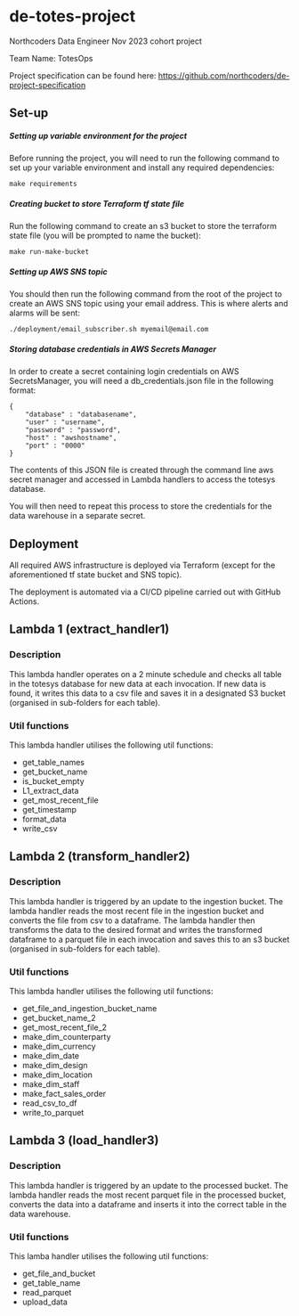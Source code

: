 # de-totes-project

Northcoders Data Engineer Nov 2023 cohort project

Team Name: TotesOps

Project specification can be found here: https://github.com/northcoders/de-project-specification

## Set-up
##### Setting up variable environment for the project
Before running the project, you will need to run the following command to set up your variable environment and install any required dependencies:

`make requirements`

##### Creating bucket to store Terraform tf state file
Run the following command to create an s3 bucket to store the terraform state file (you will be prompted to name the bucket):

`make run-make-bucket`

##### Setting up AWS SNS topic
You should then run the following command from the root of the project to create an AWS SNS topic using your email address. This is where alerts and alarms will be sent:

`./deployment/email_subscriber.sh myemail@email.com`

##### Storing database credentials in AWS Secrets Manager
In order to create a secret containing login credentials on AWS SecretsManager, you will need a db_credentials.json file in the following format:

```
{ 
    "database" : "databasename",
    "user" : "username",
    "password" : "password",
    "host" : "awshostname",
    "port" : "0000"
}
```

The contents of this JSON file is created through the command line aws secret manager and accessed in Lambda handlers to access the totesys database.

You will then need to repeat this process to store the credentials for the data warehouse in a separate secret.

## Deployment
All required AWS infrastructure is deployed via Terraform (except for the aforementioned tf state bucket and SNS topic).

The deployment is automated via a CI/CD pipeline carried out with GitHub Actions.


## Lambda 1 (extract_handler1)

### Description
This lambda handler operates on a 2 minute schedule and checks all table in the totesys database for new data at each invocation.
If new data is found, it writes this data to a csv file and saves it in a designated S3 bucket (organised in sub-folders for each table).


### Util functions
This lambda handler utilises the following util functions:
- get_table_names
- get_bucket_name
- is_bucket_empty
- L1_extract_data
- get_most_recent_file
- get_timestamp
- format_data
- write_csv

## Lambda 2 (transform_handler2)

### Description
This lambda handler is triggered by an update to the ingestion bucket. The lambda handler reads the most recent file in the ingestion bucket and converts the file from csv to a dataframe. The lambda handler then transforms the data to the desired format and writes the transformed dataframe to a parquet file in each invocation and saves this to an s3 bucket (organised in sub-folders for each table).

### Util functions
This lambda handler utilises the following util functions:

- get_file_and_ingestion_bucket_name
- get_bucket_name_2
- get_most_recent_file_2
- make_dim_counterparty
- make_dim_currency
- make_dim_date
- make_dim_design
- make_dim_location
- make_dim_staff
- make_fact_sales_order
- read_csv_to_df
- write_to_parquet

## Lambda 3 (load_handler3)

### Description
This lambda handler is triggered by an update to the processed bucket. The lambda handler reads the most recent parquet file in the processed bucket, converts the data into a dataframe and inserts it into the correct table in the data warehouse.

### Util functions
This lamba handler utilises the following util functions:

- get_file_and_bucket
- get_table_name
- read_parquet
- upload_data


